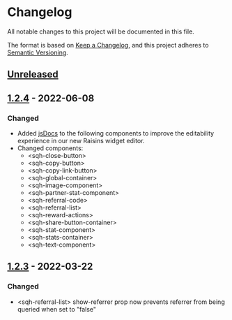 # Changelog

All notable changes to this project will be documented in this file.

The format is based on [Keep a Changelog](https://keepachangelog.com/en/1.0.0/),
and this project adheres to [Semantic Versioning](https://semver.org/spec/v2.0.0.html).

## [Unreleased]

## [1.2.4] - 2022-06-08

### Changed
- Added [jsDocs](https://jsdoc.app/) to the following components to improve the editability experience in our new Raisins widget editor.
- Changed components:
    - \<sqh-close-button>
    - \<sqh-copy-button>
    - \<sqh-copy-link-button>
    - \<sqh-global-container>
    - \<sqh-image-component>
    - \<sqh-partner-stat-component>
    - \<sqh-referral-code>
    - \<sqh-referral-list>
    - \<sqh-reward-actions>
    - \<sqh-share-button-container>
    - \<sqh-stat-component>
    - \<sqh-stats-container>
    - \<sqh-text-component>

## [1.2.3] - 2022-03-22

### Changed

- \<sqh-referral-list> show-referrer prop now prevents referrer from being queried when set to "false"

[unreleased]: https://github.com/saasquatch/program-tools/compare/vanilla-components@1.2.4...HEAD
[1.2.4]: https://github.com/saasquatch/program-tools/releases/tag/%40saasquatch%2Fvanilla-components%401.2.4
[1.2.3]: https://github.com/saasquatch/program-tools/releases/tag/%40saasquatch%2Fvanilla-components%401.2.3
[1.0.14]: https://github.com/saasquatch/program-tools/releases/tag/%40saasquatch%2Fvanilla-components%401.0.14
[1.0.13]: https://github.com/saasquatch/program-tools/releases/tag/%40saasquatch%2Fvanilla-components%401.0.13
[1.0.12]: https://github.com/saasquatch/program-tools/releases/tag/%40saasquatch%2Fvanilla-components%401.0.12
[1.0.7]: https://github.com/saasquatch/program-tools/releases/tag/%40saasquatch%2Fvanilla-components%401.0.7
[1.0.6]: https://github.com/saasquatch/program-tools/releases/tag/%40saasquatch%2Fvanilla-components%401.0.6
[1.0.5]: https://github.com/saasquatch/program-tools/releases/tag/%40saasquatch%2Fvanilla-components%401.0.5
[1.0.3]: https://github.com/saasquatch/program-tools/releases/tag/%40saasquatch%2Fvanilla-components%401.0.3
[1.0.2]: https://github.com/saasquatch/program-tools/releases/tag/%40saasquatch%2Fvanilla-components%401.0.2
[1.0.1]: https://github.com/saasquatch/program-tools/releases/tag/%40saasquatch%2Fvanilla-components%401.0.1
[1.0.0]: https://github.com/saasquatch/program-tools/releases/tag/%40saasquatch%2Fvanilla-components%401.0.0
[0.0.123]: https://github.com/saasquatch/program-tools/releases/tag/%40saasquatch%2Fvanilla-components%400.0.123
[0.0.122]: https://github.com/saasquatch/program-tools/releases/tag/%40saasquatch%2Fvanilla-components%400.0.122
[0.0.121]: https://github.com/saasquatch/program-tools/releases/tag/%40saasquatch%2Fvanilla-components%400.0.121
[0.0.120]: https://github.com/saasquatch/program-tools/releases/tag/%40saasquatch%2Fvanilla-components%400.0.120
[0.0.119]: https://github.com/saasquatch/program-tools/releases/tag/%40saasquatch%2Fvanilla-components%400.0.119
[0.0.118]: https://github.com/saasquatch/program-tools/releases/tag/%40saasquatch%2Fvanilla-components%400.0.118
[0.0.117]: https://github.com/saasquatch/program-tools/releases/tag/%40saasquatch%2Fvanilla-components%400.0.117
[0.0.116]: https://github.com/saasquatch/program-tools/releases/tag/%40saasquatch%2Fvanilla-components%400.0.116
[0.0.115]: https://github.com/saasquatch/program-tools/releases/tag/%40saasquatch%2Fvanilla-components%400.0.115
[0.0.114]: https://github.com/saasquatch/program-tools/releases/tag/%40saasquatch%2Fvanilla-components%400.0.114
[0.0.113]: https://github.com/saasquatch/program-tools/releases/tag/%40saasquatch%2Fvanilla-components%400.0.113
[0.0.112]: https://github.com/saasquatch/program-tools/releases/tag/%40saasquatch%2Fvanilla-components%400.0.112
[0.0.111]: https://github.com/saasquatch/program-tools/releases/tag/%40saasquatch%2Fvanilla-components%400.0.111
[0.0.110]: https://github.com/saasquatch/program-tools/releases/tag/%40saasquatch%2Fvanilla-components%400.0.110
[0.0.109]: https://github.com/saasquatch/program-tools/releases/tag/%40saasquatch%2Fvanilla-components%400.0.109
[0.0.108]: https://github.com/saasquatch/program-tools/releases/tag/%40saasquatch%2Fvanilla-components%400.0.108
[0.0.107]: https://github.com/saasquatch/program-tools/releases/tag/%40saasquatch%2Fvanilla-components%400.0.107
[0.0.106]: https://github.com/saasquatch/program-tools/releases/tag/%40saasquatch%2Fvanilla-components%400.0.106
[0.0.105]: https://github.com/saasquatch/program-tools/releases/tag/%40saasquatch%2Fvanilla-components%400.0.105
[0.0.104]: https://github.com/saasquatch/program-tools/releases/tag/%40saasquatch%2Fvanilla-components%400.0.104
[0.0.103]: https://github.com/saasquatch/program-tools/releases/tag/%40saasquatch%2Fvanilla-components%400.0.103
[0.0.102]: https://github.com/saasquatch/program-tools/releases/tag/%40saasquatch%2Fvanilla-components%400.0.102
[0.0.101]: https://github.com/saasquatch/program-tools/releases/tag/%40saasquatch%2Fvanilla-components%400.0.101
[0.0.100]: https://github.com/saasquatch/program-tools/releases/tag/%40saasquatch%2Fvanilla-components%400.0.100
[0.0.99]: https://github.com/saasquatch/program-tools/releases/tag/%40saasquatch%2Fvanilla-components%400.0.99
[0.0.98]: https://github.com/saasquatch/program-tools/releases/tag/%40saasquatch%2Fvanilla-components%400.0.98
[0.0.97]: https://github.com/saasquatch/program-tools/releases/tag/%40saasquatch%2Fvanilla-components%400.0.97
[0.0.96]: https://github.com/saasquatch/program-tools/releases/tag/%40saasquatch%2Fvanilla-components%400.0.96
[0.0.95]: https://github.com/saasquatch/program-tools/releases/tag/%40saasquatch%2Fvanilla-components%400.0.95
[0.0.94]: https://github.com/saasquatch/program-tools/releases/tag/%40saasquatch%2Fvanilla-components%400.0.94
[0.0.93]: https://github.com/saasquatch/program-tools/releases/tag/%40saasquatch%2Fvanilla-components%400.0.93
[0.0.92]: https://github.com/saasquatch/program-tools/releases/tag/%40saasquatch%2Fvanilla-components%400.0.92
[0.0.91]: https://github.com/saasquatch/program-tools/releases/tag/%40saasquatch%2Fvanilla-components%400.0.91
[0.0.90]: https://github.com/saasquatch/program-tools/releases/tag/%40saasquatch%2Fvanilla-components%400.0.90
[0.0.89]: https://github.com/saasquatch/program-tools/releases/tag/%40saasquatch%2Fvanilla-components%400.0.89
[0.0.88]: https://github.com/saasquatch/program-tools/releases/tag/%40saasquatch%2Fvanilla-components%400.0.88
[0.0.87]: https://github.com/saasquatch/program-tools/releases/tag/%40saasquatch%2Fvanilla-components%400.0.87
[0.0.86]: https://github.com/saasquatch/program-tools/releases/tag/%40saasquatch%2Fvanilla-components%400.0.86
[0.0.85]: https://github.com/saasquatch/program-tools/releases/tag/%40saasquatch%2Fvanilla-components%400.0.85
[0.0.84]: https://github.com/saasquatch/program-tools/releases/tag/%40saasquatch%2Fvanilla-components%400.0.84
[0.0.83]: https://github.com/saasquatch/program-tools/releases/tag/%40saasquatch%2Fvanilla-components%400.0.83
[0.0.82]: https://github.com/saasquatch/program-tools/releases/tag/%40saasquatch%2Fvanilla-components%400.0.82
[0.0.81]: https://github.com/saasquatch/program-tools/releases/tag/%40saasquatch%2Fvanilla-components%400.0.81
[0.0.80]: https://github.com/saasquatch/program-tools/releases/tag/%40saasquatch%2Fvanilla-components%400.0.80
[0.0.79]: https://github.com/saasquatch/program-tools/releases/tag/%40saasquatch%2Fvanilla-components%400.0.79
[0.0.78]: https://github.com/saasquatch/program-tools/releases/tag/%40saasquatch%2Fvanilla-components%400.0.78
[0.0.77]: https://github.com/saasquatch/program-tools/releases/tag/%40saasquatch%2Fvanilla-components%400.0.77
[0.0.76]: https://github.com/saasquatch/program-tools/releases/tag/%40saasquatch%2Fvanilla-components%400.0.76
[0.0.75]: https://github.com/saasquatch/program-tools/releases/tag/%40saasquatch%2Fvanilla-components%400.0.75
[0.0.74]: https://github.com/saasquatch/program-tools/releases/tag/%40saasquatch%2Fvanilla-components%400.0.74
[0.0.73]: https://github.com/saasquatch/program-tools/releases/tag/%40saasquatch%2Fvanilla-components%400.0.73
[0.0.72]: https://github.com/saasquatch/program-tools/releases/tag/%40saasquatch%2Fvanilla-components%400.0.72
[0.0.71]: https://github.com/saasquatch/program-tools/releases/tag/%40saasquatch%2Fvanilla-components%400.0.71
[0.0.70]: https://github.com/saasquatch/program-tools/releases/tag/%40saasquatch%2Fvanilla-components%400.0.70
[0.0.69]: https://github.com/saasquatch/program-tools/releases/tag/%40saasquatch%2Fvanilla-components%400.0.69
[0.0.68]: https://github.com/saasquatch/program-tools/releases/tag/%40saasquatch%2Fvanilla-components%400.0.68
[0.0.67]: https://github.com/saasquatch/program-tools/releases/tag/%40saasquatch%2Fvanilla-components%400.0.67
[0.0.66]: https://github.com/saasquatch/program-tools/releases/tag/%40saasquatch%2Fvanilla-components%400.0.66
[0.0.65]: https://github.com/saasquatch/program-tools/releases/tag/%40saasquatch%2Fvanilla-components%400.0.65
[0.0.64]: https://github.com/saasquatch/program-tools/releases/tag/%40saasquatch%2Fvanilla-components%400.0.64
[0.0.63]: https://github.com/saasquatch/program-tools/releases/tag/%40saasquatch%2Fvanilla-components%400.0.63
[0.0.62]: https://github.com/saasquatch/program-tools/releases/tag/%40saasquatch%2Fvanilla-components%400.0.62
[0.0.61]: https://github.com/saasquatch/program-tools/releases/tag/%40saasquatch%2Fvanilla-components%400.0.61
[0.0.60]: https://github.com/saasquatch/program-tools/releases/tag/%40saasquatch%2Fvanilla-components%400.0.60
[0.0.59]: https://github.com/saasquatch/program-tools/releases/tag/%40saasquatch%2Fvanilla-components%400.0.59
[0.0.58]: https://github.com/saasquatch/program-tools/releases/tag/%40saasquatch%2Fvanilla-components%400.0.58
[0.0.57]: https://github.com/saasquatch/program-tools/releases/tag/%40saasquatch%2Fvanilla-components%400.0.57
[0.0.56]: https://github.com/saasquatch/program-tools/releases/tag/%40saasquatch%2Fvanilla-components%400.0.56
[0.0.55]: https://github.com/saasquatch/program-tools/releases/tag/%40saasquatch%2Fvanilla-components%400.0.55
[0.0.54]: https://github.com/saasquatch/program-tools/releases/tag/%40saasquatch%2Fvanilla-components%400.0.54
[0.0.53]: https://github.com/saasquatch/program-tools/releases/tag/%40saasquatch%2Fvanilla-components%400.0.53
[0.0.52]: https://github.com/saasquatch/program-tools/releases/tag/%40saasquatch%2Fvanilla-components%400.0.52
[0.0.51]: https://github.com/saasquatch/program-tools/releases/tag/%40saasquatch%2Fvanilla-components%400.0.51
[0.0.50]: https://github.com/saasquatch/program-tools/releases/tag/%40saasquatch%2Fvanilla-components%400.0.50
[0.0.49]: https://github.com/saasquatch/program-tools/releases/tag/%40saasquatch%2Fvanilla-components%400.0.49
[0.0.48]: https://github.com/saasquatch/program-tools/releases/tag/%40saasquatch%2Fvanilla-components%400.0.48
[0.0.47]: https://github.com/saasquatch/program-tools/releases/tag/%40saasquatch%2Fvanilla-components%400.0.47
[0.0.46]: https://github.com/saasquatch/program-tools/releases/tag/%40saasquatch%2Fvanilla-components%400.0.46
[0.0.45]: https://github.com/saasquatch/program-tools/releases/tag/%40saasquatch%2Fvanilla-components%400.0.45
[0.0.44]: https://github.com/saasquatch/program-tools/releases/tag/%40saasquatch%2Fvanilla-components%400.0.44
[0.0.43]: https://github.com/saasquatch/program-tools/releases/tag/%40saasquatch%2Fvanilla-components%400.0.43
[0.0.42]: https://github.com/saasquatch/program-tools/releases/tag/%40saasquatch%2Fvanilla-components%400.0.42
[0.0.41]: https://github.com/saasquatch/program-tools/releases/tag/%40saasquatch%2Fvanilla-components%400.0.41
[0.0.40]: https://github.com/saasquatch/program-tools/releases/tag/%40saasquatch%2Fvanilla-components%400.0.40
[0.0.39]: https://github.com/saasquatch/program-tools/releases/tag/%40saasquatch%2Fvanilla-components%400.0.39
[0.0.38]: https://github.com/saasquatch/program-tools/releases/tag/%40saasquatch%2Fvanilla-components%400.0.38
[0.0.37]: https://github.com/saasquatch/program-tools/releases/tag/%40saasquatch%2Fvanilla-components%400.0.37
[0.0.34]: https://github.com/saasquatch/program-tools/releases/tag/%40saasquatch%2Fvanilla-components%400.0.34
[0.0.33]: https://github.com/saasquatch/program-tools/releases/tag/%40saasquatch%2Fvanilla-components%400.0.33
[0.0.32]: https://github.com/saasquatch/program-tools/releases/tag/%40saasquatch%2Fvanilla-components%400.0.32
[0.0.31]: https://github.com/saasquatch/program-tools/releases/tag/%40saasquatch%2Fvanilla-components%400.0.31
[0.0.30]: https://github.com/saasquatch/program-tools/releases/tag/%40saasquatch%2Fvanilla-components%400.0.30
[0.0.29]: https://github.com/saasquatch/program-tools/releases/tag/%40saasquatch%2Fvanilla-components%400.0.29
[0.0.28]: https://github.com/saasquatch/program-tools/releases/tag/%40saasquatch%2Fvanilla-components%400.0.28
[0.0.27]: https://github.com/saasquatch/program-tools/releases/tag/%40saasquatch%2Fvanilla-components%400.0.27
[0.0.26]: https://github.com/saasquatch/program-tools/releases/tag/%40saasquatch%2Fvanilla-components%400.0.26
[0.0.25]: https://github.com/saasquatch/program-tools/releases/tag/%40saasquatch%2Fvanilla-components%400.0.25
[0.0.24]: https://github.com/saasquatch/program-tools/releases/tag/%40saasquatch%2Fvanilla-components%400.0.24
[0.0.23]: https://github.com/saasquatch/program-tools/releases/tag/%40saasquatch%2Fvanilla-components%400.0.23
[0.0.22]: https://github.com/saasquatch/program-tools/releases/tag/%40saasquatch%2Fvanilla-components%400.0.22
[0.0.21]: https://github.com/saasquatch/program-tools/releases/tag/%40saasquatch%2Fvanilla-components%400.0.21
[0.0.20]: https://github.com/saasquatch/program-tools/releases/tag/%40saasquatch%2Fvanilla-components%400.0.20
[0.0.19]: https://github.com/saasquatch/program-tools/releases/tag/%40saasquatch%2Fvanilla-components%400.0.19
[0.0.18]: https://github.com/saasquatch/program-tools/releases/tag/%40saasquatch%2Fvanilla-components%400.0.18
[0.0.17]: https://github.com/saasquatch/program-tools/releases/tag/%40saasquatch%2Fvanilla-components%400.0.17
[0.0.16]: https://github.com/saasquatch/program-tools/releases/tag/%40saasquatch%2Fvanilla-components%400.0.16
[0.0.15]: https://github.com/saasquatch/program-tools/releases/tag/%40saasquatch%2Fvanilla-components%400.0.15
[0.0.14]: https://github.com/saasquatch/program-tools/releases/tag/%40saasquatch%2Fvanilla-components%400.0.14
[0.0.13]: https://github.com/saasquatch/program-tools/releases/tag/%40saasquatch%2Fvanilla-components%400.0.13
[0.0.12]: https://github.com/saasquatch/program-tools/releases/tag/%40saasquatch%2Fvanilla-components%400.0.12
[0.0.11]: https://github.com/saasquatch/program-tools/releases/tag/%40saasquatch%2Fvanilla-components%400.0.11
[0.0.10]: https://github.com/saasquatch/program-tools/releases/tag/%40saasquatch%2Fvanilla-components%400.0.10
[0.0.9]: https://github.com/saasquatch/program-tools/releases/tag/%40saasquatch%2Fvanilla-components%400.0.9
[0.0.8]: https://github.com/saasquatch/program-tools/releases/tag/%40saasquatch%2Fvanilla-components%400.0.8
[0.0.6]: https://github.com/saasquatch/program-tools/releases/tag/%40saasquatch%2Fvanilla-components%400.0.6
[0.0.5]: https://github.com/saasquatch/program-tools/releases/tag/%40saasquatch%2Fvanilla-components%400.0.5